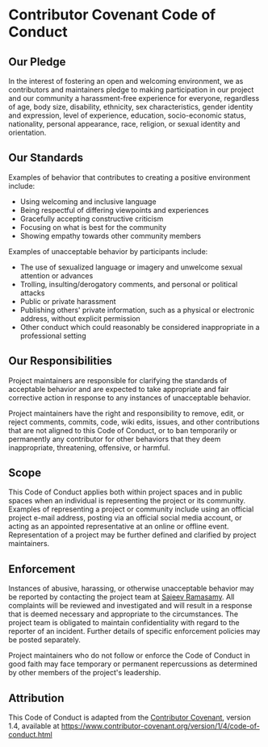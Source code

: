 # Contributor Covenant Code of Conduct

## Our Pledge

In the interest of fostering an open and welcoming environment, we as contributors and maintainers
pledge to making participation in our project and our community a harassment-free experience for
everyone, regardless of age, body size, disability, ethnicity, sex characteristics, gender identity
and expression, level of experience, education, socio-economic status, nationality, personal
appearance, race, religion, or sexual identity and orientation.

## Our Standards

Examples of behavior that contributes to creating a positive environment include:

* Using welcoming and inclusive language
* Being respectful of differing viewpoints and experiences
* Gracefully accepting constructive criticism
* Focusing on what is best for the community
* Showing empathy towards other community members

Examples of unacceptable behavior by participants include:

* The use of sexualized language or imagery and unwelcome sexual attention or advances
* Trolling, insulting/derogatory comments, and personal or political attacks
* Public or private harassment
* Publishing others' private information, such as a physical or electronic address, without explicit
  permission
* Other conduct which could reasonably be considered inappropriate in a professional setting

## Our Responsibilities

Project maintainers are responsible for clarifying the standards of acceptable behavior and are
expected to take appropriate and fair corrective action in response to any instances of unacceptable
behavior.

Project maintainers have the right and responsibility to remove, edit, or reject comments, commits,
code, wiki edits, issues, and other contributions that are not aligned to this Code of Conduct, or
to ban temporarily or permanently any contributor for other behaviors that they deem inappropriate,
threatening, offensive, or harmful.

## Scope

This Code of Conduct applies both within project spaces and in public spaces when an individual is
representing the project or its community. Examples of representing a project or community include
using an official project e-mail address, posting via an official social media account, or acting as
an appointed representative at an online or offline event. Representation of a project may be
further defined and clarified by project maintainers.

## Enforcement

Instances of abusive, harassing, or otherwise unacceptable behavior may be reported by contacting
the project team at [Sajeev Ramasamy](mailto:thorion3006@gmail.com).
All complaints will be reviewed and investigated and will result in a response that is deemed
necessary and appropriate to the circumstances. The project team is obligated to maintain
confidentiality with regard to the reporter of an incident. Further details of specific enforcement
policies may be posted separately.

Project maintainers who do not follow or enforce the Code of Conduct in good faith may face
temporary or permanent repercussions as determined by other members of the project's leadership.

## Attribution

This Code of Conduct is adapted from the [Contributor Covenant][homepage], version 1.4,
available at https://www.contributor-covenant.org/version/1/4/code-of-conduct.html

[homepage]: https://www.contributor-covenant.org
